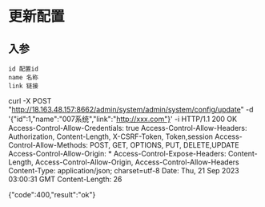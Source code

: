 # 更新配置



## 入参

    id 配置id
    name 名称
    link 链接



curl -X POST "http://18.163.48.157:8662/admin/system/admin/system/config/update" -d '{"id":1,"name":"007系统","link":"http://xxx.com"}' -i
HTTP/1.1 200 OK
Access-Control-Allow-Credentials: true
Access-Control-Allow-Headers: Authorization, Content-Length, X-CSRF-Token, Token,session
Access-Control-Allow-Methods: POST, GET, OPTIONS, PUT, DELETE,UPDATE
Access-Control-Allow-Origin: *
Access-Control-Expose-Headers: Content-Length, Access-Control-Allow-Origin, Access-Control-Allow-Headers
Content-Type: application/json; charset=utf-8
Date: Thu, 21 Sep 2023 03:00:31 GMT
Content-Length: 26

{"code":400,"result":"ok"}